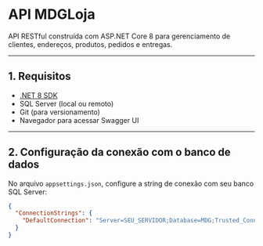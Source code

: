 # API MDGLoja

API RESTful construída com ASP.NET Core 8 para gerenciamento de clientes, endereços, produtos, pedidos e entregas.

---

## 1. Requisitos

- [.NET 8 SDK](https://dotnet.microsoft.com/en-us/download/dotnet/8.0)
- SQL Server (local ou remoto)
- Git (para versionamento)
- Navegador para acessar Swagger UI

---

## 2. Configuração da conexão com o banco de dados

No arquivo `appsettings.json`, configure a string de conexão com seu banco SQL Server:

```json
{
  "ConnectionStrings": {
    "DefaultConnection": "Server=SEU_SERVIDOR;Database=MDG;Trusted_Connection=True;TrustServerCertificate=True"
  }
}
